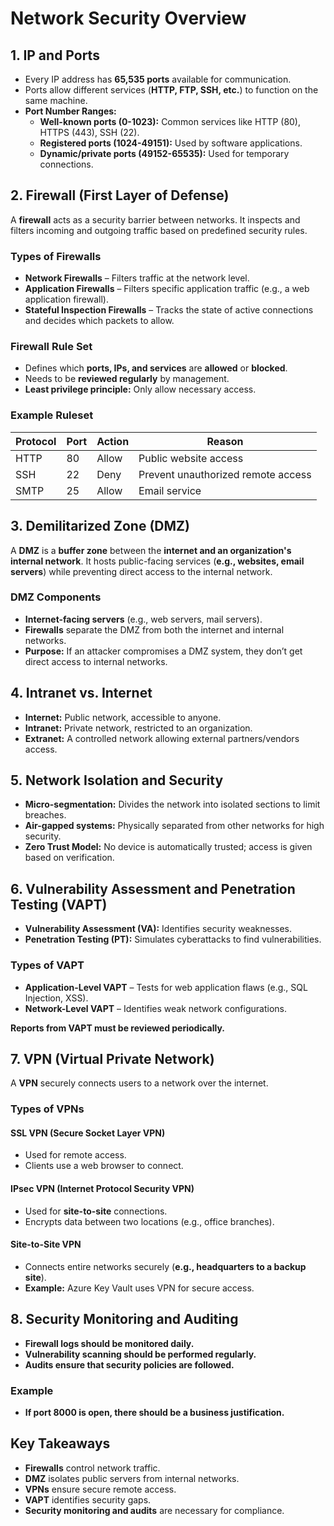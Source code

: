 # Network Security Overview

## 1. IP and Ports
- Every IP address has **65,535 ports** available for communication.
- Ports allow different services (**HTTP, FTP, SSH, etc.**) to function on the same machine.
- **Port Number Ranges:**
  - **Well-known ports (0-1023):** Common services like HTTP (80), HTTPS (443), SSH (22).
  - **Registered ports (1024-49151):** Used by software applications.
  - **Dynamic/private ports (49152-65535):** Used for temporary connections.

## 2. Firewall (First Layer of Defense)
A **firewall** acts as a security barrier between networks. It inspects and filters incoming and outgoing traffic based on predefined security rules.

### Types of Firewalls
- **Network Firewalls** – Filters traffic at the network level.
- **Application Firewalls** – Filters specific application traffic (e.g., a web application firewall).
- **Stateful Inspection Firewalls** – Tracks the state of active connections and decides which packets to allow.

### Firewall Rule Set
- Defines which **ports, IPs, and services** are **allowed** or **blocked**.
- Needs to be **reviewed regularly** by management.
- **Least privilege principle:** Only allow necessary access.

### Example Ruleset
| Protocol | Port | Action | Reason |
|----------|------|--------|--------|
| HTTP     | 80   | Allow  | Public website access |
| SSH      | 22   | Deny   | Prevent unauthorized remote access |
| SMTP     | 25   | Allow  | Email service |

## 3. Demilitarized Zone (DMZ)
A **DMZ** is a **buffer zone** between the **internet and an organization's internal network**. It hosts public-facing services (**e.g., websites, email servers**) while preventing direct access to the internal network.

### DMZ Components
- **Internet-facing servers** (e.g., web servers, mail servers).
- **Firewalls** separate the DMZ from both the internet and internal networks.
- **Purpose:** If an attacker compromises a DMZ system, they don’t get direct access to internal networks.

## 4. Intranet vs. Internet
- **Internet:** Public network, accessible to anyone.
- **Intranet:** Private network, restricted to an organization.
- **Extranet:** A controlled network allowing external partners/vendors access.

## 5. Network Isolation and Security
- **Micro-segmentation:** Divides the network into isolated sections to limit breaches.
- **Air-gapped systems:** Physically separated from other networks for high security.
- **Zero Trust Model:** No device is automatically trusted; access is given based on verification.

## 6. Vulnerability Assessment and Penetration Testing (VAPT)
- **Vulnerability Assessment (VA):** Identifies security weaknesses.
- **Penetration Testing (PT):** Simulates cyberattacks to find vulnerabilities.

### Types of VAPT
- **Application-Level VAPT** – Tests for web application flaws (e.g., SQL Injection, XSS).
- **Network-Level VAPT** – Identifies weak network configurations.

**Reports from VAPT must be reviewed periodically.**

## 7. VPN (Virtual Private Network)
A **VPN** securely connects users to a network over the internet.

### Types of VPNs
#### **SSL VPN (Secure Socket Layer VPN)**
- Used for remote access.
- Clients use a web browser to connect.

#### **IPsec VPN (Internet Protocol Security VPN)**
- Used for **site-to-site** connections.
- Encrypts data between two locations (e.g., office branches).

#### **Site-to-Site VPN**
- Connects entire networks securely (**e.g., headquarters to a backup site**).
- **Example:** Azure Key Vault uses VPN for secure access.

## 8. Security Monitoring and Auditing
- **Firewall logs should be monitored daily.**
- **Vulnerability scanning should be performed regularly.**
- **Audits ensure that security policies are followed.**

### Example
- **If port 8000 is open, there should be a business justification.**

## Key Takeaways
- **Firewalls** control network traffic.
- **DMZ** isolates public servers from internal networks.
- **VPNs** ensure secure remote access.
- **VAPT** identifies security gaps.
- **Security monitoring and audits** are necessary for compliance.
